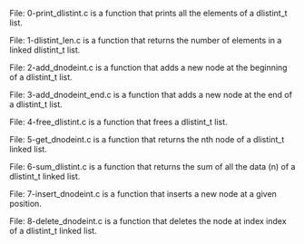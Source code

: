 File: 0-print_dlistint.c is a function that prints all the elements of a dlistint_t list.

File: 1-dlistint_len.c is a function that returns the number of elements in a linked dlistint_t list.

File: 2-add_dnodeint.c is a function that adds a new node at the beginning of a dlistint_t list.

File: 3-add_dnodeint_end.c is a function that adds a new node at the end of a dlistint_t list.

File: 4-free_dlistint.c is a function that frees a dlistint_t list.

File: 5-get_dnodeint.c is a function that returns the nth node of a dlistint_t linked list.

File: 6-sum_dlistint.c is a function that returns the sum of all the data (n) of a dlistint_t linked list.

File: 7-insert_dnodeint.c is a function that inserts a new node at a given position.

File: 8-delete_dnodeint.c is a function that deletes the node at index index of a dlistint_t linked list.

